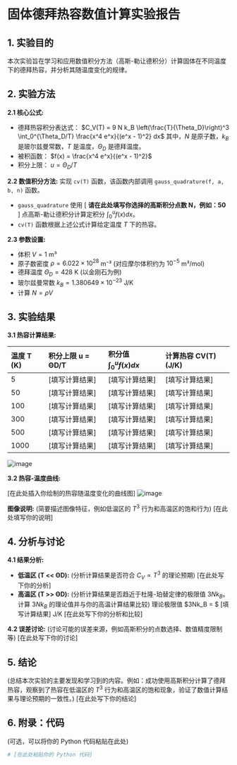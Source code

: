 # 固体德拜热容数值计算实验报告

## 1. 实验目的

本次实验旨在学习和应用数值积分方法（高斯-勒让德积分）计算固体在不同温度下的德拜热容，并分析其随温度变化的规律。

## 2. 实验方法

**2.1 核心公式:**
*   德拜热容积分表达式：
    $C_V(T) = 9 N k_B \left(\frac{T}{\Theta_D}\right)^3 \int_0^{\Theta_D/T} \frac{x^4 e^x}{(e^x - 1)^2} dx$
    其中，$N$ 是原子数，$k_B$ 是玻尔兹曼常数，$T$ 是温度，$\Theta_D$ 是德拜温度。
*   被积函数： $f(x) = \frac{x^4 e^x}{(e^x - 1)^2}$
*   积分上限： $u = \Theta_D / T$

**2.2 数值积分方法:**
实现 `cv(T)` 函数，该函数内部调用 `gauss_quadrature(f, a, b, n)` 函数。
*   `gauss_quadrature` 使用 [ **请在此处填写你选择的高斯积分点数 N，例如：50** ] 点高斯-勒让德积分计算定积分 $\int_0^u f(x) dx$。
*   `cv(T)` 函数根据上述公式计算给定温度 $T$ 下的热容。

**2.3 参数设置:**
*   体积 $V = 1$ m³
*   原子数密度 $\rho = 6.022 \times 10^{28}$ m⁻³ (对应摩尔体积约为 $10^{-5}$ m³/mol)
*   德拜温度 $\Theta_D = 428$ K (以金刚石为例)
*   玻尔兹曼常数 $k_B = 1.380649 \times 10^{-23}$ J/K
*   计算 $N = \rho V$

## 3. 实验结果

**3.1 热容计算结果:**

| 温度 T (K) | 积分上限 u = ΘD/T | 积分值 $\int_0^u f(x) dx$ | 计算热容 CV(T) (J/K) |
| :--------- | :---------------- | :------------------------ | :------------------- |
| 5          | [填写计算结果]    | [填写计算结果]            | [填写计算结果]       |
| 50         | [填写计算结果]    | [填写计算结果]            | [填写计算结果]       |
| 100        | [填写计算结果]    | [填写计算结果]            | [填写计算结果]       |
| 300        | [填写计算结果]    | [填写计算结果]            | [填写计算结果]       |
| 500        | [填写计算结果]    | [填写计算结果]            | [填写计算结果]       |
| 1000       | [填写计算结果]    | [填写计算结果]            | [填写计算结果]       |
![image](https://github.com/user-attachments/assets/9e78e6a8-7a51-4248-b5a8-3fffcc0debdb)

**3.2 热容-温度曲线:**

[在此处插入你绘制的热容随温度变化的曲线图]
![image](https://github.com/user-attachments/assets/7908a178-504c-44b8-82ca-067696cd7d43)



**图像说明:** (简要描述图像特征，例如低温区的 $T^3$ 行为和高温区的饱和行为)
[在此处填写你的说明]

## 4. 分析与讨论

**4.1 结果分析:**
*   **低温区 (T << ΘD):** (分析计算结果是否符合 $C_V \propto T^3$ 的理论预期)
    [在此处写下你的分析]
*   **高温区 (T >> ΘD):** (分析计算结果是否趋近于杜隆-珀替定律的极限值 $3Nk_B$。计算 $3Nk_B$ 的理论值并与你的高温计算结果比较)
    理论极限值 $3Nk_B = $ [填写计算结果] J/K
    [在此处写下你的分析和比较]

**4.2 误差讨论:**
(讨论可能的误差来源，例如高斯积分的点数选择、数值精度限制等)
[在此处写下你的讨论]

## 5. 结论

(总结本次实验的主要发现和学习到的内容。例如：成功使用高斯积分计算了德拜热容，观察到了热容在低温区的 $T^3$ 行为和高温区的饱和现象，验证了数值计算结果与理论预期的一致性。)
[在此处写下你的结论]

## 6. 附录：代码

(可选，可以将你的 Python 代码粘贴在此处)

```python
# [在此处粘贴你的 Python 代码]
```
